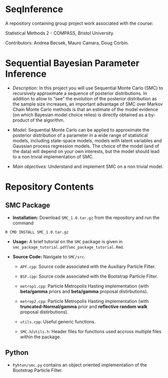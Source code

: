# SeqInference

A repository containing group project work associated with the course:

Statistical Methods 2 - COMPASS, Bristol University.

Contributors: Andrea Becsek, Mauro Camara, Doug Corbin.

# Sequential Bayesian Parameter Inference

* *Description:* In this project you will use Sequential Monte Carlo (SMC) to recursively approximate a sequence of posterior distributions. In addition to allow to “see” the evolution of the posterior distribution as the sample size increases, an important advantage of SMC over Markov Chain Monte Carlo methods is that an estimate of the model evidence (on which Bayesian model choice relies) is
directly obtained as a by-product of the algorithm. 

* *Model:* Sequential Monte Carlo can be applied to approximate the posterior distribution of a parameter in a wide range of statistical models, including state-space models, models with latent variables and Gaussian process regression models. The choice of the model (and of the data) will depend on your own interests, but the model should lead to a non trivial implementation of SMC.

* *Main objectives:* Understand and implement SMC on a non trivial model.

# Repository Contents
## SMC Package

* **Installation:** Download `SMC_1.0.tar.gz` from the repository and run the command

```
R CMD INSTALL SMC_1.0.tar.gz
```

* **Usage:** A brief tutorial on the `SMC` package is given in `smc_package_tutorial.pdf`/`smc_package_tutorial.Rmd`.

* **Source Code:** Navigate to `SMC/src`.
 
  * `APF.cpp`: Source code associated with the Auxiliary Particle Filter.
  
  * `BSF.cpp`: Source code associated with the Bootstrap Particle Filter.
  
  * `metrop1.cpp`: Particle Metropolis Hasting implementation (with **beta/gamma** priors and **beta/gamma** proposal distirbutions).
  
  * `metrop2.cpp`: Particle Metropolis Hasting implementation (with **truncated-Normal/gamma** prior and **reflective random walk** proposal distirbutions).
  
  * `utils.cpp`: Useful generic functions.
  
  * `SMC.h`/`utils.h`: Header files for functions used accross multiple files within the package.
  
## Python

* `Pyhton/smc.py` contains an object oriented implementation of the Bootstrap Particle Filter.

  
